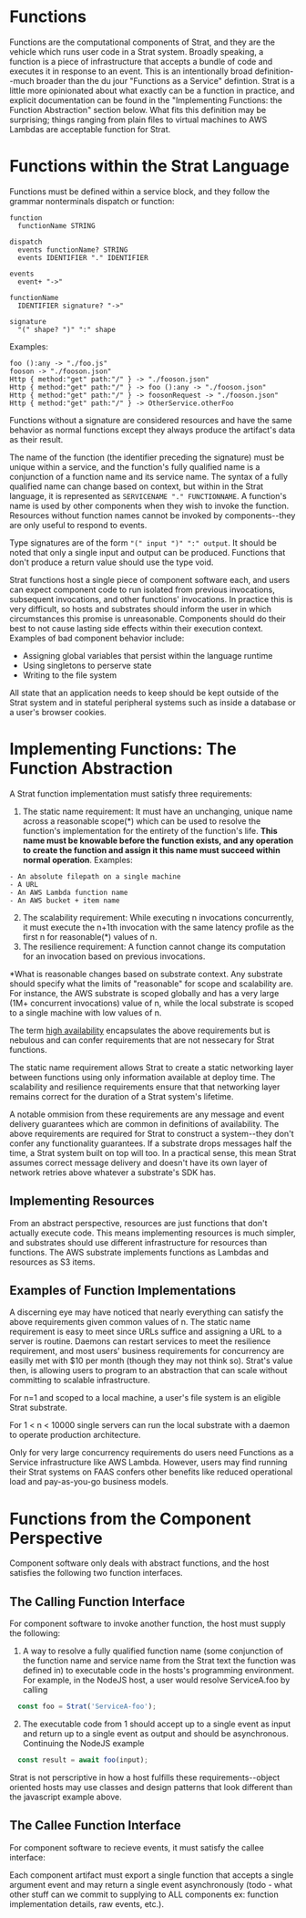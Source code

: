 # Functions

Functions are the computational components of Strat, and they are the vehicle which runs user code in a Strat system.  Broadly speaking, a function is a piece of infrastructure that accepts a bundle of code and executes it in response to an event.  This is an intentionally broad definition--much broader than the du jour "Functions as a Service" defintion.  Strat is a little more opinionated about what exactly can be a function in practice, and explicit documentation can be found in the "Implementing Functions: the Function Abstraction" section below.  What fits this definition may be surprising; things ranging from plain files to virtual machines to AWS Lambdas are acceptable function for Strat.

# Functions within the Strat Language

Functions must be defined within a service block, and they follow the grammar nonterminals dispatch or function:

```
function
  functionName STRING

dispatch
  events functionName? STRING
  events IDENTIFIER "." IDENTIFIER  

events
  event+ "->"

functionName
  IDENTIFIER signature? "->"

signature
  "(" shape? ")" ":" shape
```

Examples:

```strat
foo ():any -> "./foo.js"
fooson -> "./fooson.json"
Http { method:"get" path:"/" } -> "./fooson.json"
Http { method:"get" path:"/" } -> foo ():any -> "./fooson.json"
Http { method:"get" path:"/" } -> foosonRequest -> "./fooson.json"
Http { method:"get" path:"/" } -> OtherService.otherFoo
```

Functions without a signature are considered resources and have the same behavior as normal functions except they always produce the artifact's data as their result.

The name of the function (the identifier preceding the signature) must be unique within a service, and the function's fully qualified name is a conjunction of a function name and its service name.  The syntax of a fully qualified name can change based on context, but within in the Strat language, it is represented as ```SERVICENAME "." FUNCTIONNAME```.  A function's name is used by other components when they wish to invoke the function.  Resources without function names cannot be invoked by components--they are only useful to respond to events.

Type signatures are of the form ```"(" input ")" ":" output```.  It should be noted that only a single input and output can be produced.  Functions that don't produce a return value should use the type void.

Strat functions host a single piece of component software each, and users can expect component code to run isolated from previous invocations, subsequent invocations, and other functions' invocations.  In practice this is very difficult, so hosts and substrates should inform the user in which circumstances this promise is unreasonable.  Components should do their best to not cause lasting side effects within their execution context.  Examples of bad component behavior include:

  - Assigning global variables that persist within the language runtime
  - Using singletons to perserve state
  - Writing to the file system

All state that an application needs to keep should be kept outside of the Strat system and in stateful peripheral systems such as inside a database or a user's browser cookies.


# Implementing Functions: The Function Abstraction

A Strat function implementation must satisfy three requirements:

  1. The static name requirement: It must have an unchanging, unique name across a reasonable scope(\*) which can be used to resolve the function's implementation for the entirety of the function's life.  **This name must be knowable before the function exists, and any operation to create the function and assign it this name must succeed within normal operation**.  Examples:

    - An absolute filepath on a single machine
    - A URL
    - An AWS Lambda function name
    - An AWS bucket + item name


  2. The scalability requirement: While executing n invocations concurrently, it must execute the n+1th invocation with the same latency profile as the first n for reasonable(\*) values of n.
  3. The resilience requirement: A function cannot change its computation for an invocation based on previous invocations.

\*What is reasonable changes based on substrate context.  Any substrate should specify what the limits of "reasonable" for scope and scalability are.  For instance, the AWS substrate is scoped globally and has a very large (1M+ concurrent invocations) value of n, while the local substrate is scoped to a single machine with low values of n.

The term [high availability](https://en.wikipedia.org/wiki/High_availability) encapsulates the above requirements but is nebulous and can confer requirements that are not nessecary for Strat functions.

The static name requirement allows Strat to create a static networking layer between functions using only information available at deploy time.  The scalability and resilience requirements ensure that that networking layer remains correct for the duration of a Strat system's lifetime.

A notable ommision from these requirements are any message and event delivery guarantees which are common in definitions of availability.  The above requirements are required for Strat to construct a system--they don't confer any functionality guarantees.  If a substrate drops messages half the time, a Strat system built on top will too.  In a practical sense, this mean Strat assumes correct message delivery and doesn't have its own layer of network retries above whatever a substrate's SDK has.

## Implementing Resources

From an abstract perspective, resources are just functions that don't actually execute code.  This means implementing resources is much simpler, and substrates should use different infrastructure for resources than functions.  The AWS substrate implements functions as Lambdas and resources as S3 items.

## Examples of Function Implementations

A discerning eye may have noticed that nearly everything can satisfy the above requirements given common values of n.  The static name requirement is easy to meet since URLs suffice and assigning a URL to a server is routine.  Daemons can restart services to meet the resilience requirement, and most users' business requirements for concurrency are easilly met with $10 per month (though they may not think so). Strat's value then, is allowing users to program to an abstraction that can scale without committing to scalable infrastructure.

For n=1 and scoped to a local machine, a user's file system is an eligible Strat substrate.

For 1 < n < 10000 single servers can run the local substrate with a daemon to operate production architecture.

Only for very large concurrency requirements do users need Functions as a Service infrastructure like AWS Lambda.  However, users may find running their Strat systems on FAAS confers other benefits like reduced operational load and pay-as-you-go business models.

# Functions from the Component Perspective

Component software only deals with abstract functions, and the host satisfies the following two function interfaces.

## The Calling Function Interface

For component software to invoke another function, the host must supply the following:

  1) A way to resolve a fully qualified function name (some conjunction of the function name and service name from the Strat text the function was defined in) to executable code in the hosts's programming environment.  For example, in the NodeJS host, a user would resolve ServiceA.foo by calling 
  ```javascript
    const foo = Strat('ServiceA-foo');
  ```

  2) The executable code from 1 should accept up to a single event as input and return up to a single event as output and should be asynchronous.  Continuing the NodeJS example
  ```javascript
    const result = await foo(input);
  ``` 

Strat is not perscriptive in how a host fulfills these requirements--object oriented hosts may use classes and design patterns that look different than the javascript example above.

## The Callee Function Interface

For component software to recieve events, it must satisfy the callee interface:

  Each component artifact must export a single function that accepts a single argument event and may return a single event asynchronously (todo - what other stuff can we commit to supplying to ALL components ex: function implementation details, raw events, etc.).
